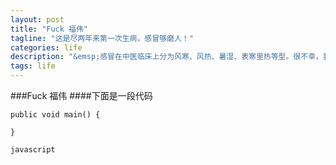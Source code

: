 ```yaml
---
layout: post
title: "Fuck 福伟"
tagline: "这是尽两年来第一次生病，感冒够磨人！"
categories: life
description: "&emsp;感冒在中医临床上分为风寒、风热、暑湿、表寒里热等型。很不幸，我属于表寒里热型，伴有重度头疼及手脚肿疼。"
tags: life 
---
```


###Fuck 福伟
####下面是一段代码
    
    public void main() {
    
    }
    
`javascript`
